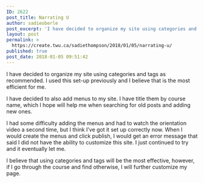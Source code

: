 ```yaml
---
ID: 2622
post_title: Narrating U
author: sadieoberle
post_excerpt: 'I have decided to organize my site using categories and tags as recommended. I used this set-up previously and I believe that is the most efficient for me. I have decided to also add menus to my site. I have title them by course name, which I hope will help me when searching for old &hellip; <p><a href="https://create.twu.ca/sadiethompson/2018/01/05/narrating-u/">Continue reading<span> "Narrating U"</span></a></p>'
layout: post
permalink: >
  https://create.twu.ca/sadiethompson/2018/01/05/narrating-u/
published: true
post_date: 2018-01-05 09:51:42
---
```

<p>I have decided to organize my site using categories and tags as recommended. I used this set-up previously and I believe that is the most efficient for me.</p>
<p>I have decided to also add menus to my site. I have title them by course name, which I hope will help me when searching for old posts and adding new ones.</p>
<p>I had some difficulty adding the menus and had to watch the orientation video a second time, but I think I&#8217;ve got it set up correctly now. When I would create the menus and click publish, I would get an error message that said I did not have the ability to customize this site. I just continued to try and it eventually let me.</p>
<p>I believe that using categories and tags will be the most effective, however, if I go through the course and find otherwise, I will further customize my page.</p>